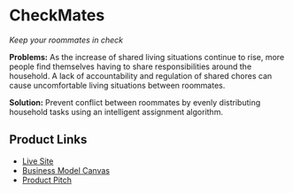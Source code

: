 # CheckMates
_Keep your roommates in check_

**Problems:** As the increase of shared living situations continue to rise, more people find themselves having to share responsibilities around the household. A lack of accountability and regulation of shared chores can cause uncomfortable living situations between roommates.

**Solution:** Prevent conflict between roommates by evenly distributing household tasks using an intelligent assignment algorithm.

## Product Links
- [Live Site](https://checkmatesco.web.app/)
- [Business Model Canvas](https://www.lucidchart.com/invitations/accept/8b8e2879-7782-44a8-a49b-6ddcb0001bda)
- [Product Pitch](https://docs.google.com/presentation/d/1uliarE3eg5AyHG0AmexmRFyALlHxa2c4yiJmzbDW4xU/edit?usp=sharing)

